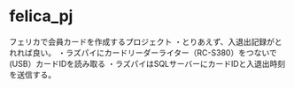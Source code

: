 # felica_pj
フェリカで会員カードを作成するプロジェクト
・とりあえず、入退出記録がとれれば良い。
・ラズパイにカードリーダーライター（RC-S380）をつないで(USB）カードIDを読み取る
・ラズパイはSQLサーバーにカードIDと入退出時刻を送信する。
